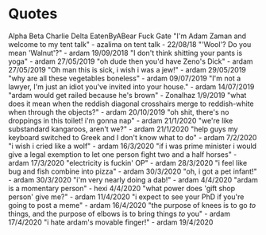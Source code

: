 <!-- TITLE: Azalima -->
<!-- SUBTITLE: a very blursed boy -->

# Quotes

Alpha Beta Charlie Delta EatenByABear Fuck Gate
"I'm Adam Zaman and welcome to my tent talk" - azalima on tent talk - 22/08/18
"'Wool'? Do you mean 'Walnut'?" - ardam 19/09/2018
"I don't think shitting your pants is yoga" - ardam 27/05/2019
"oh dude then you'd have Zeno's Dick" - ardam 27/05/2019
"Oh man this is sick, i wish i was a jew!" - ardam 29/05/2019
"why are all these vegetables boneless" - ardam 09/07/2019
"I'm not a lawyer, I'm just an idiot you've invited into your house." - ardam 14/07/2019
"ardam would get railed because he's brown" - Zonalhaz 1/9/2019
"what does it mean when the reddish diagonal crosshairs merge to reddish-white when through the objects?" - ardam 20/10/2019
"oh shit, there's no droppings in this toilet! i'm gonna nap" - ardam 21/1/2020
"we're like substandard kangaroos, aren't we?" - ardam 21/1/2020
"help guys my keyboard switched to Greek and I don't know what to do" - ardam 7/2/2020
"i wish i cried like a wolf" - ardam 16/3/2020
"if i was prime minister i would give a legal exemption to let one person fight two and a half horses" - ardam 17/3/2020
"electricity is fuckin' OP" - ardam 28/3/2020
"i feel like bug and fish combine into pizza" - ardam 30/3/2020
"oh, i got a pet infant!" - ardam 30/3/2020
"i'm very nearly doing a dab!" - ardam 4/4/2020
"ardam is a momentary person" - hexi 4/4/2020
"what power does 'gift shop person' give me?" - ardam 11/4/2020
"i expect to see your PhD if you're going to post a meme" - ardam 16/4/2020
"the purpose of knees is to go *to* things, and the purpose of elbows is to bring things *to* you" - ardam 17/4/2020
"i hate ardam's movable finger!" - ardam 19/4/2020